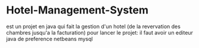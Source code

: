 # Hotel-Management-System
est un projet en java qui fait la gestion d'un hotel (de la revervation des chambres jusqu'a la facturation)
pour lancer le projet:
il faut avoir un editeur java de preference netbeans
mysql 
